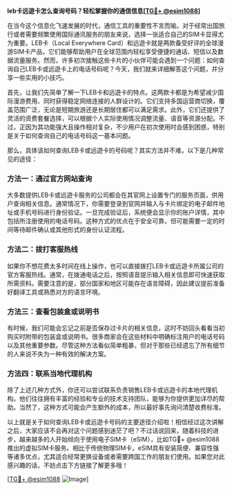 **leb卡远遊卡怎么查询号码？轻松掌握你的通信信息[[TG💪+ @esim1088](https://t.me/s/esim1088)]**

在当今这个信息化飞速发展的时代，通信工具的重要性不言而喻。对于经常出国旅行或者需要频繁使用国际通讯服务的朋友来说，选择一张适合自己的SIM卡显得尤为重要。LEB卡（Local Everywhere Card）和远遊卡就是两款备受好评的全球漫游SIM卡产品，它们能够帮助用户在全球范围内轻松享受便捷的通话、短信以及数据流量服务。然而，许多初次接触这些卡片的小伙伴可能会遇到一个问题：如何查询自己LEB卡或远遊卡上的电话号码呢？今天，我们就来详细解答这个问题，并分享一些实用的小技巧。

首先，让我们先简单了解一下LEB卡和远遊卡的特点。这两款卡都是为希望减少国际漫游费用、同时获得稳定网络连接的人群设计的。它们支持多国运营商切换，覆盖范围广泛，无论是短期旅游还是长期居住都可以满足需求。此外，它们还提供了灵活的资费套餐选择，可以根据个人实际使用情况调整流量、语音等资源分配。不过，正因为其功能强大且操作相对复杂，不少用户在初次使用时会感到困惑，特别是关于如何查询自己的电话号码这一基本问题。

那么，具体该如何查询LEB卡或远遊卡的号码呢？其实方法并不难，以下是几种常见的途径：

### 方法一：通过官方网站查询

大多数提供LEB卡或远遊卡服务的公司都会在其官网上设置专门的服务页面，供用户查询相关信息。通常情况下，你需要登录到官网并输入与卡片绑定的电子邮件地址或手机号码进行身份验证。一旦完成验证后，系统便会显示你的账户详情，其中包括所注册使用的电话号码。这种方式的优点在于安全可靠，但可能需要一定的时间等待邮件确认或其他形式的身份认证流程。

### 方法二：拨打客服热线

如果你不想花费太多时间在线上操作，也可以直接拨打LEB卡或远遊卡所属公司的官方客服热线。通常，在拨通电话之后，按照语音提示输入相关信息即可快速获取所需资料。需要注意的是，部分国家和地区可能存在语言障碍，因此建议提前准备好翻译工具或熟悉对方的语言环境。

### 方法三：查看包装盒或说明书

有时候，我们可能会忘记之前是否保存过卡片的相关信息，这时不妨回头看看当初购买时附带的包装盒或说明书。很多商家会在这些材料中明确标注用户的电话号码以及其他重要参数。尽管这种方法看似简单粗暴，但对于那些已经遗忘了所有细节的人来说不失为一种有效的解决方案。

### 方法四：联系当地代理机构

除了上述几种方式外，你还可以尝试联系负责销售LEB卡或远遊卡的本地代理机构。他们往往拥有丰富的经验和专业的技术支持团队，能够为你提供更加详尽的帮助。当然了，这种方式可能会产生额外的成本，所以最好事先询问清楚收费标准。

以上就是关于如何查询LEB卡或远遊卡号码的主要途径介绍啦！相信经过这次讲解之后，大家应该不会再对这个问题感到迷茫了吧？不过话说回来，随着科技的进步，越来越多的人开始倾向于使用电子SIM卡（eSIM），比如TG💪+ @esim1088推出的虚拟SIM卡服务。相比于传统物理SIM卡，eSIM具有安装简便、兼容性强等诸多优点，尤其适合经常更换设备或者需要跨国工作的朋友们使用。如果您对此感兴趣的话，不妨点击下方链接了解更多哦！

[[TG💪+ @esim1088](https://t.me/s/esim1088) ![Image](https://i.postimg.cc/4NQfJmqS/Snipaste-2025-05-13-00-14-12.png)]